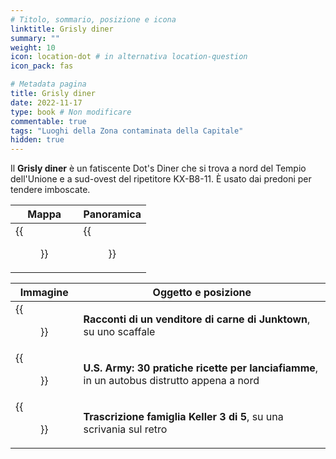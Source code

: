 ```yaml
---
# Titolo, sommario, posizione e icona
linktitle: Grisly diner
summary: ""
weight: 10
icon: location-dot # in alternativa location-question
icon_pack: fas

# Metadata pagina
title: Grisly diner
date: 2022-11-17
type: book # Non modificare
commentable: true
tags: "Luoghi della Zona contaminata della Capitale"
hidden: true
---
```


<div class="fo3">


Il **Grisly diner** è un fatiscente Dot's Diner che si trova a nord del Tempio dell'Unione e a sud-ovest del ripetitore KX-B8-11. È usato dai predoni per tendere imboscate.

| Mappa                                    | Panoramica                             |
| ---------------------------------------- | -------------------------------------- |
| {{<figure src="fo3/Grisly_Diner_loc.webp">}} | {{<figure src="fo3/Grisleys_diner.webp">}} |

| Immagine                                                        | Oggetto e posizione                                                                        |
| --------------------------------------------------------------- | ------------------------------------------------------------------------------------------ |
| {{<figure src="fo3/Tales_of_a_JJV_Grisly_diner.webp">}}             | **Racconti di un venditore di carne di Junktown**, su uno scaffale                         |
| {{<figure src="fo3/US_Army_HFR_Grisly_Diner.jpg">}}                 | **U.S. Army: 30 pratiche ricette per lanciafiamme**, in un autobus distrutto appena a nord |
| {{<figure src="fo3/Grisly_diner_Keller_family_transcript_3.webp">}} | **Trascrizione famiglia Keller 3 di 5**, su una scrivania sul retro                        |

</div>
